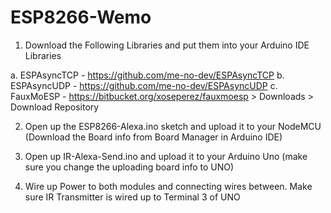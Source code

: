 # ESP8266-Wemo

1. Download the Following Libraries and put them into your Arduino IDE Libraries

  a. ESPAsyncTCP - https://github.com/me-no-dev/ESPAsyncTCP
  b. ESPAsyncUDP - https://github.com/me-no-dev/ESPAsyncUDP
  c. FauxMoESP - https://bitbucket.org/xoseperez/fauxmoesp > Downloads > Download Repository
  
 2. Open up the ESP8266-Alexa.ino sketch and upload it to your NodeMCU (Download the Board info from Board Manager in Arduino IDE)
 
 3. Open up IR-Alexa-Send.ino and upload it to your Arduino Uno (make sure you change the uploading board info to UNO)
 
 4. Wire up Power to both modules and connecting wires between. Make sure IR Transmitter is wired up to Terminal 3 of UNO
